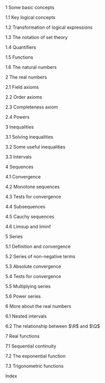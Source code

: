 1 Some basic concepts

1.1 Key logical concepts

1.2 Transformation of logical expressions

1.3 The notation of set theory

1.4 Quantifiers

1.5 Functions

1.6 The natural numbers

2 The real numbers

2.1 Field axioms

2.2 Order axioms

2.3 Completeness axiom

2.4 Powers

3 Inequalities

3.1 Solving inequalities

3.2 Some useful inequalities

3.3 Intervals

4 Sequences

4.1 Convergence

4.2 Monotone sequences

4.3 Tests for convergence

4.4 Subsequences

4.5 Cauchy sequences

4.6 Limsup and liminf

5 Series

5.1 Definition and convergence

5.2 Series of non-negative terms

5.3 Absolute convergence

5.4 Tests for convergence

5.5 Multiplying series

5.6 Power series

6 More about the real numbers

6.1 Nested intervals

6.2 The relationship between $\R$ and $\Q$

7 Real functions

7.1 Sequential continuity

7.2 The exponential function

7.3 Trigonometric functions

Index
